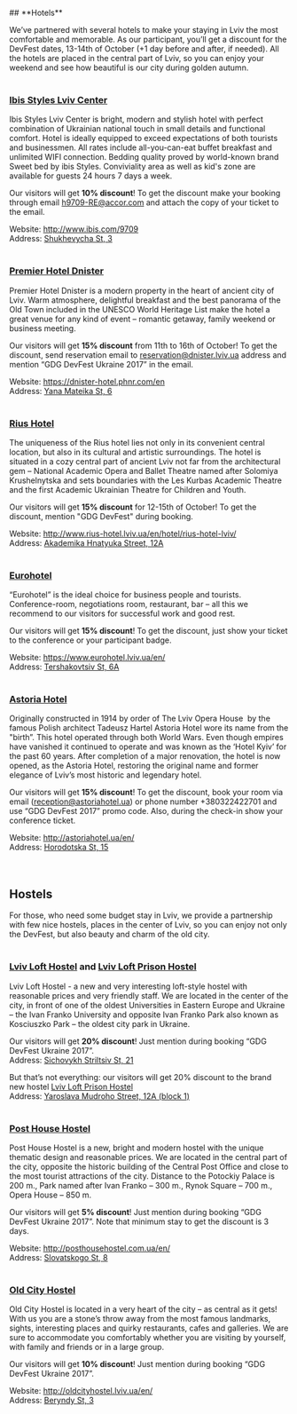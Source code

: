 </br>
## **Hotels**

We’ve partnered with several hotels to make your staying in Lviv the most comfortable and memorable. As our participant, you’ll get a discount for the DevFest dates, 13-14th of October (+1 day before and after, if needed). All the hotels are placed in the central part of Lviv, so you can enjoy your weekend and see how beautiful is our city during golden autumn.
</br>
</br>
### <a href="http://www.ibis.com/9709" target="_blank">Ibis Styles Lviv Center</a>

Ibis Styles Lviv Center is bright, modern and stylish hotel with perfect combination of Ukrainian national touch in small details and functional comfort. Hotel is ideally equipped to exceed expectations of both tourists and businessmen. All rates include all-you-can-eat buffet breakfast and unlimited WIFI connection. Bedding quality proved by world-known brand Sweet bed by ibis Styles. Conviviality area as well as kid's zone are available for guests 24 hours 7 days a week.

Our visitors will get **10% discount**! To get the discount make your booking through email [h9709-RE@accor.com](h9709-RE@accor.com) and attach the copy of your ticket to the email. 

Website: <a href="http://www.ibis.com/9709" target="_blank">http://www.ibis.com/9709</a></br>
Address: <a href="https://goo.gl/maps/vNjGJhrDzQy" target="_blank">Shukhevycha St, 3</a>
</br>
</br>
### <a href="https://dnister-hotel.phnr.com/en" target="_blank">Premier Hotel Dnister</a>

Premier Hotel Dnister is a modern property in the heart of ancient city of Lviv. Warm atmosphere, delightful breakfast and the best panorama of the Old Town included in the UNESCO World Heritage List make the hotel a great venue for any kind of event – romantic getaway, family weekend or business meeting.

Our visitors will get **15% discount** from 11th to 16th of October! To get the discount, send reservation email to [reservation@dnister.lviv.ua](mailto:reservation@dnister.lviv.ua) address and mention “GDG DevFest Ukraine 2017” in the email. 

Website: <a href="https://dnister-hotel.phnr.com/en" target="_blank">https://dnister-hotel.phnr.com/en</a></br>
Address: <a href="https://goo.gl/maps/NUG5sF6W9fK2" target="_blank">Yana Mateika St, 6</a>
</br>
</br>
### [Rius Hotel](http://www.rius-hotel.lviv.ua/en/hotel/rius-hotel-lviv/)

The uniqueness of the Rius hotel lies not only in its convenient central location, but also in its cultural and artistic surroundings. The hotel is situated in a cozy central part of ancient Lviv not far from the architectural gem – National Academic Opera and Ballet Theatre named after Solomiya Krushelnytska and sets boundaries with the Les Kurbas Academic Theatre and the first Academic Ukrainian Theatre for Children and Youth.

Our visitors will get **15% discount** for 12-15th of October! To get the discount, mention "GDG DevFest" during booking.

Website: <a href="http://www.rius-hotel.lviv.ua/en/hotel/rius-hotel-lviv/" target="_blank">http://www.rius-hotel.lviv.ua/en/hotel/rius-hotel-lviv/</a></br>
Address: <a href="https://goo.gl/maps/eKvsjzFoVdq" target="_blank">Akademika Hnatyuka Street, 12А</a>
</br>
</br>
### <a href="https://www.eurohotel.lviv.ua/en/" target="_blank">Eurohotel</a>

“Eurohotel” is the ideal choice for business people and tourists. Conference-room, negotiations room, restaurant, bar – all this we recommend to our visitors for successful work and good rest.

Our visitors will get **15% discount**! To get the discount, just show your ticket to the conference or your participant badge.

Website: <a href="https://www.eurohotel.lviv.ua/en/" target="_blank">https://www.eurohotel.lviv.ua/en/</a></br>
Address: <a href="https://goo.gl/maps/wCYLXGq2Cgs" target="_blank">Tershakovtsiv St, 6А</a> 
</br>
</br>
### <a href="http://astoriahotel.ua/en/" target="_blank">Astoria Hotel</a>

Originally constructed in 1914 by order of The Lviv Opera House  by the famous Polish architect Tadeusz Hartel Astoria Hotel wore its name from the "birth”. This hotel operated through both World Wars. Even though empires have vanished it continued to operate and was known as the ‘Hotel Kyiv’ for the past 60 years. After completion of a major renovation, the hotel is now opened, as the Astoria Hotel, restoring the original name and former elegance of Lviv’s most historic and legendary hotel.

Our visitors will get **15% discount**! To get the discount, book your room via email ([reception@astoriahotel.ua](mailto:reception@astoriahotel.ua)) or phone number +380322422701 and use “GDG DevFest 2017” promo code. Also, during the check-in show your conference ticket.

Website: <a href="http://astoriahotel.ua/en/" target="_blank">http://astoriahotel.ua/en/</a></br>
Address: <a href="https://goo.gl/maps/c7qurhSQTVt" target="_blank">Horodotska St, 15</a>
</br>
</br>
</br>

## **Hostels**

For those, who need some budget stay in Lviv, we provide a partnership with few nice hostels, places in the center of Lviv, so you can enjoy not only the DevFest, but also beauty and charm of the old city.
</br>
</br>
### <a href="https://www.facebook.com/loftlviv/" target="_blank">Lviv Loft Hostel</a> and <a href="https://www.facebook.com/loftprison/" target="_blank">Lviv Loft Prison Hostel</a>

Lviv Loft Hostel - a new and very interesting loft-style hostel with reasonable prices and very friendly staff. We are located in the center of the city, in front of one of the oldest Universities in Eastern Europe and Ukraine – the Ivan Franko University and opposite Ivan Franko Park also known as Kosciuszko Park – the oldest city park in Ukraine.

Our visitors will get **20% discount**! Just mention during booking “GDG DevFest Ukraine 2017”.</br>
Address: <a href="https://goo.gl/maps/vYKKrgHS45u" target="_blank">Sichovykh Striltsiv St, 21</a>

But that’s not everything: our visitors will get 20% discount to the brand new hostel <a href="https://www.facebook.com/loftprison/" target="_blank">Lviv Loft Prison Hostel</a></br>
Address: <a href="https://goo.gl/maps/mkYYPB7k2yC2" target="_blank">Yaroslava Mudroho Street, 12А (block 1)</a>        
</br>
</br>
### <a href="http://posthousehostel.com.ua/en/" target="_blank">Post House Hostel</a>

Post House Hostel is a new, bright and modern hostel with the unique thematic design and reasonable prices. We are located in the central part of the city, opposite the historic building of the Central Post Office and close to the most tourist attractions of the city. Distance to the Potockiy Palace is 200 m., Park named after Ivan Franko – 300 m., Rynok Square – 700 m., Opera House – 850 m.

Our visitors will get **5% discount**! Just mention during booking “GDG DevFest Ukraine 2017”. Note that minimum stay to get the discount is 3 days.

Website: <a href="http://posthousehostel.com.ua/en/" target="_blank">http://posthousehostel.com.ua/en/</a></br>
Address: <a href="https://goo.gl/maps/5AgMYGdwFwL2" target="_blank">Slovatskogo St, 8</a>
</br>
</br>
### <a href="http://oldcityhostel.lviv.ua/en/" target="_blank">Old City Hostel</a>
Old City Hostel is located in a very heart of the city – as central as it gets! With us you are a stone’s throw away from the most famous landmarks, sights, interesting places and quirky restaurants, cafes and galleries. We are sure to accommodate you comfortably whether you are visiting by yourself, with family and friends or in a large group.

Our visitors will get **10% discount**! Just mention during booking “GDG DevFest Ukraine 2017”.

Website: <a href="http://oldcityhostel.lviv.ua/en/" target="_blank">http://oldcityhostel.lviv.ua/en/</a></br>
Address: <a href="https://goo.gl/maps/Zba5ytcpshs" target="_blank">Beryndy St, 3</a>
